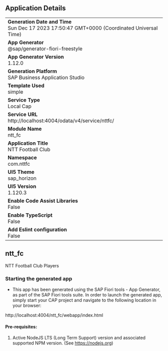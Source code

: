 ## Application Details
|               |
| ------------- |
|**Generation Date and Time**<br>Sun Dec 17 2023 17:50:47 GMT+0000 (Coordinated Universal Time)|
|**App Generator**<br>@sap/generator-fiori-freestyle|
|**App Generator Version**<br>1.12.0|
|**Generation Platform**<br>SAP Business Application Studio|
|**Template Used**<br>simple|
|**Service Type**<br>Local Cap|
|**Service URL**<br>http://localhost:4004/odata/v4/service/nttfc/
|**Module Name**<br>ntt_fc|
|**Application Title**<br>NTT Football Club|
|**Namespace**<br>com.nttfc|
|**UI5 Theme**<br>sap_horizon|
|**UI5 Version**<br>1.120.3|
|**Enable Code Assist Libraries**<br>False|
|**Enable TypeScript**<br>False|
|**Add Eslint configuration**<br>False|

## ntt_fc

NTT Football Club Players

### Starting the generated app

-   This app has been generated using the SAP Fiori tools - App Generator, as part of the SAP Fiori tools suite.  In order to launch the generated app, simply start your CAP project and navigate to the following location in your browser:

http://localhost:4004/ntt_fc/webapp/index.html

#### Pre-requisites:

1. Active NodeJS LTS (Long Term Support) version and associated supported NPM version.  (See https://nodejs.org)


